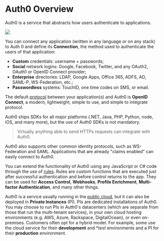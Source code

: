 # Auth0 Overview

Auth0 is a service that abstracts how users authenticate to applications.

![](https://docs.google.com/drawings/d/1yZhoSFzCaqUpYOYDSeGfJI_lUrZ2ApMqzHaeJ7lk5OU/pub?w=713&amp;h=216)

You can connect any application (written in any language or on any stack) to Auth 0 and define its **Connection**, the method used to authenticate the users of that application:

* **Custom** credentials: username + passwords;
* **Social** network logins: Google, Facebook, Twitter, and any OAuth2, OAuth1 or OpenID Connect provider;
* **Enterprise** directories: LDAP, Google Apps, Office 365, ADFS, AD, SAML-P, WS-Federation, etc.;
* **Passwordless** systems: TouchID, one time codes on SMS, or email.

The default [protocol](/protocols) between your application(s) and Auth0 is **OpenID Connect**, a modern, lightweight, simple to use, and simple to integrate protocol.

Auth0 ships SDKs for all major platforms (.NET, Java, PHP, Python, node, iOS, and many more), but the use of Auth0 SDKs is not mandatory.

> Virtually anything able to send HTTPs requests can integrate with Auth0.  

Auth0 also supports other common identity protocols, such as WS-Federation and SAML. Applications that are already "claims enabled" can easily connect to Auth0.

You can extend the functionality of Auth0 using any JavaScript or C# code through the use of [rules](/rules). Rules are custom functions that are executed just after successful authentication and before control returns to the app. They can be used for **Access Control**, **Webhooks**, **Profile Enrichment**, **Multi-factor Authentication**, and many other things.

Auth0 is a service usually running in the [public cloud](${uiURL}), but it can also be deployed in **Private Instances** (PI). PIs are dedicated installations of Auth0. You may choose to run PIs in Auth0's datacenters (which are separate from those that run the multi-tenant services), in your own cloud hosting environments (e.g. AWS, Azure, Rackspace, DigitalOcean), or even on-premises. Customers often opt for a hybrid model. For example, some use the cloud service for their **development** and **test* environments and a PI for their **production** environment.
